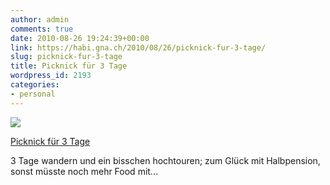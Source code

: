```yaml
---
author: admin
comments: true
date: 2010-08-26 19:24:39+00:00
link: https://habi.gna.ch/2010/08/26/picknick-fur-3-tage/
slug: picknick-fur-3-tage
title: Picknick für 3 Tage
wordpress_id: 2193
categories:
- personal
---
```


[![](https://static.flickr.com/4141/4930242768_c5b8cf7c88_m.jpg)](https://www.flickr.com/photos/habi/4930242768/)

[Picknick für 3 Tage](https://www.flickr.com/photos/habi/4930242768/)

3 Tage wandern und ein bisschen hochtouren; zum Glück mit Halbpension, sonst müsste noch mehr Food mit...
